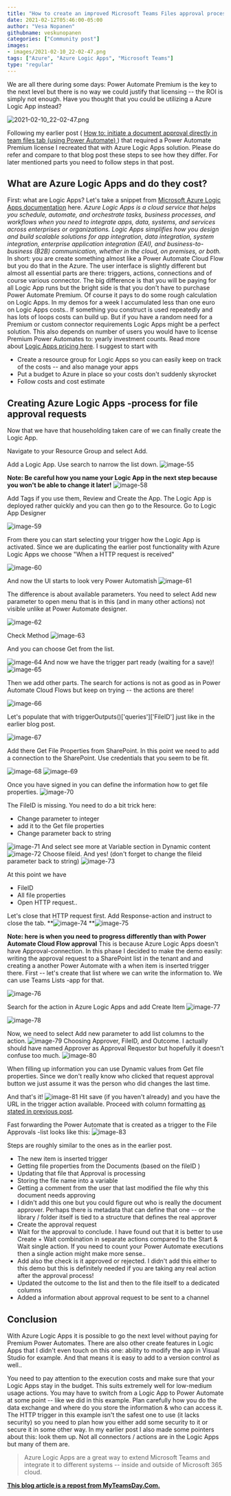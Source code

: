 ```yaml
---
title: "How to create an improved Microsoft Teams Files approval process using Azure Logic Apps"
date: 2021-02-12T05:46:00-05:00
author: "Vesa Nopanen"
githubname: veskunopanen
categories: ["Community post"]
images:
- images/2021-02-10_22-02-47.png
tags: ["Azure", "Azure Logic Apps", "Microsoft Teams"]
type: "regular"
---
```


We are all there during some days: Power Automate Premium is the key to
the next level but there is no way we could justify that licensing --
the ROI is simply not enough. Have you thought that you could be
utilizing a Azure Logic App instead?

![2021-02-10_22-02-47.png](images/2021-02-10_22-02-47.png)

Following my earlier post ( [How to: initiate a document approval
directly in team files tab (using Power
Automate) ](https://myteamsday.com/2021/01/29/approve-files/)) that
required a Power Automate Premium license I recreated that with Azure
Logic Apps solution. Please do refer and compare to that blog post these
steps to see how they differ. For later mentioned parts you need to
follow steps in that post.

## What are Azure Logic Apps and do they cost? 

First: what are Logic Apps? Let's take a snippet from [Microsoft Azure
Logic Apps
documentation](https://docs.microsoft.com/azure/logic-apps/logic-apps-overview?WT.mc_id=M365-MVP-5003326) here.
*Azure Logic Apps is a cloud service that helps you schedule, automate,
and orchestrate tasks, business processes, and workflows when you need
to integrate apps, data, systems, and services across enterprises or
organizations. Logic Apps simplifies how you design and build scalable
solutions for app integration, data integration, system integration,
enterprise application integration (EAI), and business-to-business (B2B)
communication, whether in the cloud, on premises, or both.*
In short: you are create something almost like a Power Automate Cloud
Flow but you do that in the Azure. The user interface is slightly
different but almost all essential parts are there: triggers, actions,
connections and of course various connector.
The big difference is that you will be paying for all Logic App runs but
the bright side is that you don't have to purchase Power Automate
Premium. Of course it pays to do some rough calculation on Logic Apps.
In my demos for a week I accumulated less than one euro on Logic Apps
costs.. If something you construct is used repeatedly and has lots of
loops costs can build up. But if you have a random need for a Premium or
custom connector requirements Logic Apps might be a perfect solution.
This also depends on number of users you would have to license Premium
Power Automates to: yearly investment counts.
Read more about [Logic Apps pricing
here](https://docs.microsoft.com/azure/logic-apps/logic-apps-pricing?WT.mc_id=M365-MVP-5003326).
I suggest to start with

-   Create a resource group for Logic Apps so you can easily keep on
    track of the costs -- and also manage your apps
-   Put a budget to Azure in place so your costs don't suddenly
    skyrocket
-   Follow costs and cost estimate

## Creating Azure Logic Apps -process for file approval requests

Now that we have that householding taken care of we can finally create
the Logic App.

Navigate to your Resource Group and select  Add.


Add a Logic App. Use search to narrow the list down.
![image-55](images/image-55.png)
 

**Note: Be careful how you name your Logic App in the next step because
you won't be able to change it later!**
![image-58](images/image-58.png)
 

Add Tags if you use them, Review and Create the App. The Logic App is
deployed rather quickly and you can then go to the Resource.
Go to Logic App Designer
 

![image-59](images/image-59.png)
 

From there you can start selecting your trigger how the Logic App is
activated. Since we are duplicating the earlier post functionality with
Azure Logic Apps we choose "When a HTTP request is received"
 

![image-60](images/image-60.png)
 

And now the UI starts to look very Power Automatish
![image-61](images/image-61.png)
 

The difference is about available parameters. You need to select  Add
new parameter to open menu that is in this (and in many other actions)
not visible unlike at Power Automate designer.
 

![image-62](images/image-62.png)
 

Check Method
![image-63](images/image-63.png)
 

And you can choose Get from the list.
 

![image-64](images/image-64.png)
And now we have the trigger part ready (waiting for a save)!
![image-65](images/image-65.png)
 

Then we add other parts. The search for actions is not as good as in
Power Automate Cloud Flows but keep on trying -- the actions are there!
 

![image-66](images/image-66.png)
 

Let's populate that with triggerOutputs()\['queries'\]\['FileID'\] just
like in the earlier blog post.
 

![image-67](images/image-67.png)
 

Add there Get File Properties from SharePoint. In this point we need to
add a connection to the SharePoint. Use credentials that you seem to be
fit.
 

![image-68](images/image-68.png)
![image-69](images/image-69.png)

Once you have signed in you can define the information how to get file
properties.
![image-70](images/image-70.png)
 

The FileID is missing. You need to do a bit trick here:

-   Change parameter to integer
-   add it to the Get file properties
-   Change parameter back to string

![image-71](images/image-71.png)
And select  see more at Variable section in Dynamic content
![image-72](images/image-72.png)
Choose fileid. And yes! (don't forget to change the fileid parameter
back to string)
![image-73](images/image-73.png)
 

At this point we have

-   FileID
-   All file properties
-   Open HTTP request..

Let's close that HTTP request first. Add Response-action and instruct to
close the tab.
**![image-74](images/image-74.png)
**![image-75](images/image-75.png)
 

**Note: here is when you need to progress differently than with Power
Automate Cloud Flow approval**
This is because Azure Logic Apps doesn't have Approval-connection. In
this phase I decided to make the demo easily: writing the approval
request to a SharePoint list in the tenant and and creating a another
Power Automate with a when item is inserted trigger there.
First -- let's create that list where we can write the information to.
We can use Teams Lists -app for that.

![image-76](images/image-76.png)
 

Search for the action in Azure Logic Apps and add Create Item
![image-77](images/image-77.png)
 

![image-78](images/image-78.png)
 

Now, we need to select  Add new parameter to add list columns to the
action.
![image-79](images/image-79.png)
Choosing Approver, FileID, and Outcome. I actually should have named
Approver as Approval Requestor but hopefully it doesn't confuse too
much.
![image-80](images/image-80.png)
 

When filling up information you can use Dynamic values from Get file
properties. Since we don't really know who clicked that request approval
button we just assume it was the person who did changes the last time.

And that's it!
![image-81](images/image-81.png)
Hit save (if you haven't already) and you have the URL in the trigger
action available. Proceed with column formatting [as stated in previous
post](https://myteamsday.com/2021/01/29/approve-files/).

Fast forwarding the Power Automate that is created as a trigger to the
File Approvals -list looks like this:
![image-83](images/image-83.png)
 

Steps are roughly similar to the ones as in the earlier post.

-   The new item is inserted trigger
-   Getting file properties from the Documents (based on the fileID )
-   Updating that file that Approval is processing
-   Storing the file name into a variable
-   Getting a comment from the user that last modified the file why this
    document needs approving
-   I didn't add this one but you could figure out who is really the
    document approver. Perhaps there is metadata that can define that
    one -- or the library / folder itself is tied to a structure that
    defines the real approver
-   Create the approval request
-   Wait for the approval to conclude. I have found out that it is
    better to use Create + Wait combination in separate actions compared
    to the Start & Wait single action. If you need to count your Power
    Automate executions then a single action might make more sense..
-   Add also the check is it approved or rejected. I didn't add this
    either to this demo but this is definitely needed if you are taking
    any real action after the approval process!
-   Updated the outcome to the list and then to the file itself to a
    dedicated columns
-   Added a information about approval request to be sent to a channel

## Conclusion 

With Azure Logic Apps it is possible to go the next level without paying
for Premium Power Automates. There are also other create features in
Logic Apps that I didn't even touch on this one: ability to modify the
app in Visual Studio for example. And that means it is easy to add to a
version control as well..

You need to pay attention to the execution costs and make sure that your
Logic Apps stay in the budget. This suits extremely well for low-medium
usage actions.
You may have to switch from a Logic App to Power Automate at some point
-- like we did in this example. Plan carefully how you do the data
exchange and where do you store the information & who can access it. The
HTTP trigger in this example isn't the safest one to use (it lacks
security) so you need to plan how you either add some security to it or
secure it in some other way. In my earlier post I also made some
pointers about this: look them up.
Not all connectors / actions are in the Logic Apps but many of them are.

> Azure Logic Apps are a great way to extend Microsoft Teams and
> integrate it to different systems -- inside and outside of Microsoft
> 365 cloud.
> 
[**This blog article is a repost from
MyTeamsDay.Com.**](https://myteamsday.com/2021/02/10/improved-files-approval/)
